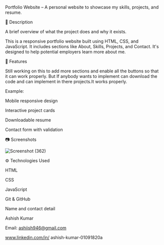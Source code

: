 

Portfolio Website – A personal website to showcase my skills, projects, and resume.

📝 Description

A brief overview of what the project does and why it exists.

This is a responsive portfolio website built using HTML, CSS, and JavaScript. It includes sections like About, Skills, Projects, and Contact. It's designed to help potential employers learn more about me.

🚀 Features

Still working on this to add more sections and enable all the buttons so that it can work properly.
But If anybody wants to implement can download the code and can implement in there projects.It works properly.


Example:

Mobile responsive design

Interactive project cards

Downloadable resume

Contact form with validation

📷 Screenshots

![Screenshot (362)](https://github.com/user-attachments/assets/d4e7c724-7246-4edb-91b3-f5d3368425aa)

⚙️ Technologies Used

HTML

CSS

JavaScript

Git & GitHub

Name and contact detail

Ashish Kumar

Email: ashiish946@gmail.com

www.linkedin.com/in/
ashish-kumar-01091820a










